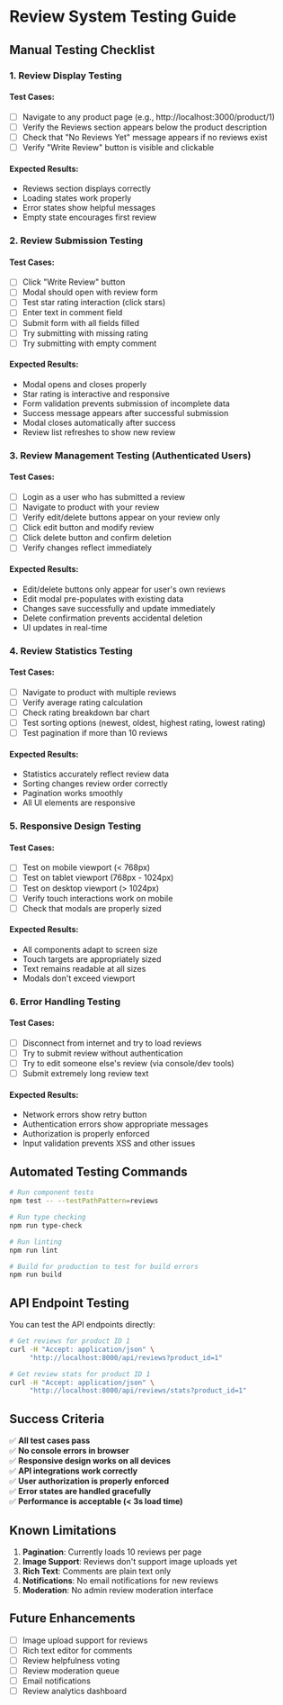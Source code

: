 # Review System Testing Guide

## Manual Testing Checklist

### 1. Review Display Testing

#### Test Cases:
- [ ] Navigate to any product page (e.g., http://localhost:3000/product/1)
- [ ] Verify the Reviews section appears below the product description
- [ ] Check that "No Reviews Yet" message appears if no reviews exist
- [ ] Verify "Write Review" button is visible and clickable

#### Expected Results:
- Reviews section displays correctly
- Loading states work properly
- Error states show helpful messages
- Empty state encourages first review

### 2. Review Submission Testing

#### Test Cases:
- [ ] Click "Write Review" button
- [ ] Modal should open with review form
- [ ] Test star rating interaction (click stars)
- [ ] Enter text in comment field
- [ ] Submit form with all fields filled
- [ ] Try submitting with missing rating
- [ ] Try submitting with empty comment

#### Expected Results:
- Modal opens and closes properly
- Star rating is interactive and responsive
- Form validation prevents submission of incomplete data
- Success message appears after successful submission
- Modal closes automatically after success
- Review list refreshes to show new review

### 3. Review Management Testing (Authenticated Users)

#### Test Cases:
- [ ] Login as a user who has submitted a review
- [ ] Navigate to product with your review
- [ ] Verify edit/delete buttons appear on your review only
- [ ] Click edit button and modify review
- [ ] Click delete button and confirm deletion
- [ ] Verify changes reflect immediately

#### Expected Results:
- Edit/delete buttons only appear for user's own reviews
- Edit modal pre-populates with existing data
- Changes save successfully and update immediately
- Delete confirmation prevents accidental deletion
- UI updates in real-time

### 4. Review Statistics Testing

#### Test Cases:
- [ ] Navigate to product with multiple reviews
- [ ] Verify average rating calculation
- [ ] Check rating breakdown bar chart
- [ ] Test sorting options (newest, oldest, highest rating, lowest rating)
- [ ] Test pagination if more than 10 reviews

#### Expected Results:
- Statistics accurately reflect review data
- Sorting changes review order correctly
- Pagination works smoothly
- All UI elements are responsive

### 5. Responsive Design Testing

#### Test Cases:
- [ ] Test on mobile viewport (< 768px)
- [ ] Test on tablet viewport (768px - 1024px)
- [ ] Test on desktop viewport (> 1024px)
- [ ] Verify touch interactions work on mobile
- [ ] Check that modals are properly sized

#### Expected Results:
- All components adapt to screen size
- Touch targets are appropriately sized
- Text remains readable at all sizes
- Modals don't exceed viewport

### 6. Error Handling Testing

#### Test Cases:
- [ ] Disconnect from internet and try to load reviews
- [ ] Try to submit review without authentication
- [ ] Try to edit someone else's review (via console/dev tools)
- [ ] Submit extremely long review text

#### Expected Results:
- Network errors show retry button
- Authentication errors show appropriate messages
- Authorization is properly enforced
- Input validation prevents XSS and other issues

## Automated Testing Commands

```bash
# Run component tests
npm test -- --testPathPattern=reviews

# Run type checking
npm run type-check

# Run linting
npm run lint

# Build for production to test for build errors
npm run build
```

## API Endpoint Testing

You can test the API endpoints directly:

```bash
# Get reviews for product ID 1
curl -H "Accept: application/json" \
     "http://localhost:8000/api/reviews?product_id=1"

# Get review stats for product ID 1
curl -H "Accept: application/json" \
     "http://localhost:8000/api/reviews/stats?product_id=1"
```

## Success Criteria

✅ **All test cases pass**  
✅ **No console errors in browser**  
✅ **Responsive design works on all devices**  
✅ **API integrations work correctly**  
✅ **User authorization is properly enforced**  
✅ **Error states are handled gracefully**  
✅ **Performance is acceptable (< 3s load time)**

## Known Limitations

1. **Pagination**: Currently loads 10 reviews per page
2. **Image Support**: Reviews don't support image uploads yet
3. **Rich Text**: Comments are plain text only
4. **Notifications**: No email notifications for new reviews
5. **Moderation**: No admin review moderation interface

## Future Enhancements

- [ ] Image upload support for reviews
- [ ] Rich text editor for comments
- [ ] Review helpfulness voting
- [ ] Review moderation queue
- [ ] Email notifications
- [ ] Review analytics dashboard

